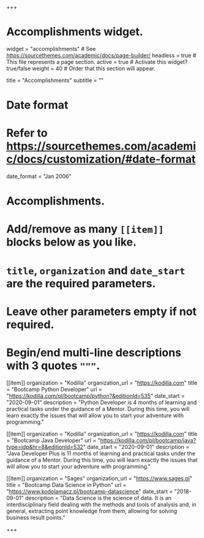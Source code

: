 +++
# Accomplishments widget.
widget = "accomplishments"  # See https://sourcethemes.com/academic/docs/page-builder/
headless = true  # This file represents a page section.
active = true  # Activate this widget? true/false
weight = 40  # Order that this section will appear.

title = "Accomplishments"
subtitle = ""

# Date format
#   Refer to https://sourcethemes.com/academic/docs/customization/#date-format
date_format = "Jan 2006"

# Accomplishments.
#   Add/remove as many `[[item]]` blocks below as you like.
#   `title`, `organization` and `date_start` are the required parameters.
#   Leave other parameters empty if not required.
#   Begin/end multi-line descriptions with 3 quotes `"""`.

[[item]]
  organization = "Kodilla"
  organization_url = "https://kodilla.com"
  title = "Bootcamp Python Developer"
  url = "https://kodilla.com/pl/bootcamp/python?&editionId=535"
  date_start = "2020-09-01"
  description = "Python Developer is 4 months of learning and practical tasks under the guidance of a Mentor. During this time, you will learn exactly the issues that will allow you to start your adventure with programming."

[[item]]
  organization = "Kodilla"
  organization_url = "https://kodilla.com"
  title = "Bootcamp Java Developer"
  url = "https://kodilla.com/pl/bootcamp/java?type=jdp&hr=8&editionId=532"
  date_start = "2020-09-01"
  description = "Java Developer Plus is 11 months of learning and practical tasks under the guidance of a Mentor. During this time, you will learn exactly the issues that will allow you to start your adventure with programming."
  
[[item]]
  organization = "Sages"
  organization_url = "https://www.sages.pl"
  title = "Bootcamp Data Science in Python"
  url = "https://www.kodolamacz.pl/bootcamp-datascience"
  date_start = "2018-09-01"
  description = "Data Science is the science of data. It is an interdisciplinary field dealing with the methods and tools of analysis and, in general, extracting point knowledge from them, allowing for solving business result points."

+++
